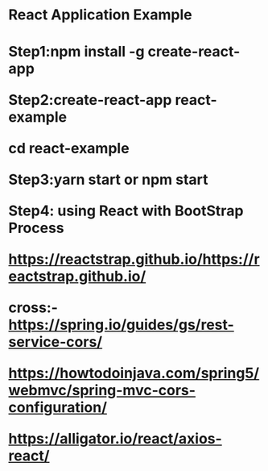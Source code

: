 <h1>React Application Example<h1>

Step1:npm install -g create-react-app

Step2:create-react-app react-example

cd react-example

Step3:yarn start or npm start

Step4: using React with BootStrap Process

https://reactstrap.github.io/https://reactstrap.github.io/

cross:-https://spring.io/guides/gs/rest-service-cors/

https://howtodoinjava.com/spring5/webmvc/spring-mvc-cors-configuration/

https://alligator.io/react/axios-react/
